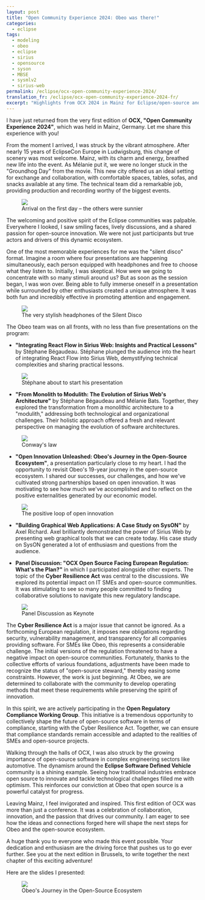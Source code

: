 ```yaml
---
layout: post
title: "Open Community Experience 2024: Obeo was there!"
categories:
  - eclipse
tags:
  - modeling
  - obeo
  - eclipse
  - sirius
  - opensource
  - syson
  - MBSE
  - sysmlv2
  - sirius-web
permalink: /eclipse/ocx-open-community-experience-2024/
translation_fr: /eclipse/ocx-open-community-experience-2024-fr/
excerpt: "Highlights from OCX 2024 in Mainz for Eclipse/open‑source and MBSE practitioners, with takeaways on Sirius Web, SysON, and the Cyber Resilience Act's impact."
---
```

I have just returned from the very first edition of **OCX, "Open Community Experience 2024"**, which was held in Mainz, Germany. Let me share this experience with you!

From the moment I arrived, I was struck by the vibrant atmosphere. After nearly 15 years of EclipseCon Europe in Ludwigsburg, this change of scenery was most welcome. Mainz, with its charm and energy, breathed new life into the event. As Mélanie put it, we were no longer stuck in the "Groundhog Day" from the movie. This new city offered us an ideal setting for exchange and collaboration, with comfortable spaces, tables, sofas, and snacks available at any time. The technical team did a remarkable job, providing production and recording worthy of the biggest events.

<figure>
    <a href="{{ site.url }}/talks/OCX2024/ocxarrival.jpg">
      <img src="{{ site.url }}/talks/OCX2024/ocxarrival-t.jpg">
    </a>
    <figcaption>Arrival on the first day – the others were sunnier</figcaption>
</figure>

The welcoming and positive spirit of the Eclipse communities was palpable. Everywhere I looked, I saw smiling faces, lively discussions, and a shared passion for open-source innovation. We were not just participants but true actors and drivers of this dynamic ecosystem.

One of the most memorable experiences for me was the "silent disco" format. Imagine a room where four presentations are happening simultaneously, each person equipped with headphones and free to choose what they listen to. Initially, I was skeptical. How were we going to concentrate with so many stimuli around us? But as soon as the session began, I was won over. Being able to fully immerse oneself in a presentation while surrounded by other enthusiasts created a unique atmosphere. It was both fun and incredibly effective in promoting attention and engagement.

<figure>
    <a href="{{ site.url }}/talks/OCX2024/ocxsilentdisco.jpg">
      <img src="{{ site.url }}/talks/OCX2024/ocxsilentdisco-t.jpg">
    </a>
    <figcaption>The very stylish headphones of the Silent Disco</figcaption>
</figure>

The Obeo team was on all fronts, with no less than five presentations on the program:

- **"Integrating React Flow in Sirius Web: Insights and Practical Lessons"** by Stéphane Bégaudeau. Stéphane plunged the audience into the heart of integrating React Flow into Sirius Web, demystifying technical complexities and sharing practical lessons.

<figure>
    <a href="{{ site.url }}/talks/OCX2024/ocxsbe.jpg">
      <img src="{{ site.url }}/talks/OCX2024/ocxsbe-t.jpg">
    </a>
    <figcaption>Stéphane about to start his presentation</figcaption>
</figure>

- **"From Monolith to Modulith: The Evolution of Sirius Web's Architecture"** by Stéphane Bégaudeau and Mélanie Bats. Together, they explored the transformation from a monolithic architecture to a "modulith," addressing both technological and organizational challenges. Their holistic approach offered a fresh and relevant perspective on managing the evolution of software architectures.

<figure>
    <a href="{{ site.url }}/talks/OCX2024/ocxmonolith.jpg">
      <img src="{{ site.url }}/talks/OCX2024/ocxmonolith-t.jpg">
    </a>
    <figcaption>Conway's law</figcaption>
</figure>

- **"Open Innovation Unleashed: Obeo's Journey in the Open-Source Ecosystem"**, a presentation particularly close to my heart. I had the opportunity to revisit Obeo's 19-year journey in the open-source ecosystem. I shared our successes, our challenges, and how we've cultivated strong partnerships based on open innovation. It was motivating to see how much we've accomplished and to reflect on the positive externalities generated by our economic model.

<figure>
    <a href="{{ site.url }}/talks/OCX2024/ocxopeninnovation.jpg">
      <img src="{{ site.url }}/talks/OCX2024/ocxopeninnovation-t.jpg">
    </a>
    <figcaption>The positive loop of open innovation</figcaption>
</figure>

- **"Building Graphical Web Applications: A Case Study on SysON"** by Axel Richard. Axel brilliantly demonstrated the power of Sirius Web by presenting web graphical tools that we can create today. His case study on SysON generated a lot of enthusiasm and questions from the audience.

- **Panel Discussion: "OCX Open Source Facing European Regulation: What's the Plan?"** in which I participated alongside other experts. The topic of the **Cyber Resilience Act** was central to the discussions. We explored its potential impact on IT SMEs and open-source communities. It was stimulating to see so many people committed to finding collaborative solutions to navigate this new regulatory landscape.

<figure>
    <a href="{{ site.url }}/talks/OCX2024/ocxkeynote.jpg">
      <img src="{{ site.url }}/talks/OCX2024/ocxkeynote-t.jpg">
    </a>
    <figcaption>Panel Discussion as Keynote</figcaption>
</figure>

The **Cyber Resilience Act** is a major issue that cannot be ignored. As a forthcoming European regulation, it imposes new obligations regarding security, vulnerability management, and transparency for all companies providing software. For SMEs like Obeo, this represents a considerable challenge. The initial versions of the regulation threatened to have a negative impact on open-source communities. Fortunately, thanks to the collective efforts of various foundations, adjustments have been made to recognize the status of "open-source steward," thereby easing some constraints. However, the work is just beginning. At Obeo, we are determined to collaborate with the community to develop operating methods that meet these requirements while preserving the spirit of innovation.

In this spirit, we are actively participating in the **Open Regulatory Compliance Working Group**. This initiative is a tremendous opportunity to collectively shape the future of open-source software in terms of compliance, starting with the Cyber Resilience Act. Together, we can ensure that compliance standards remain accessible and adapted to the realities of SMEs and open-source projects.

Walking through the halls of OCX, I was also struck by the growing importance of open-source software in complex engineering sectors like automotive. The dynamism around the **Eclipse Software Defined Vehicle** community is a shining example. Seeing how traditional industries embrace open source to innovate and tackle technological challenges filled me with optimism. This reinforces our conviction at Obeo that open source is a powerful catalyst for progress.

Leaving Mainz, I feel invigorated and inspired. This first edition of OCX was more than just a conference. It was a celebration of collaboration, innovation, and the passion that drives our community. I am eager to see how the ideas and connections forged here will shape the next steps for Obeo and the open-source ecosystem.

A huge thank you to everyone who made this event possible. Your dedication and enthusiasm are the driving force that pushes us to go ever further. See you at the next edition in Brussels, to write together the next chapter of this exciting adventure!

Here are the slides I presented:
<figure>
    <a href="https://cedric.brun.io/talks/OCX2024/OCX_Open_Innovation_unleashed.pdf"><img src="{{ site.url }}/talks/OCX2024/thumbnail.png"></a>
    <figcaption>Obeo's Journey in the Open-Source Ecosystem</figcaption>
</figure>
